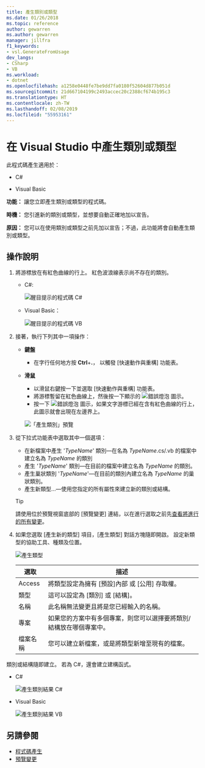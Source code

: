 ```yaml
---
title: 產生類別或類型
ms.date: 01/26/2018
ms.topic: reference
author: gewarren
ms.author: gewarren
manager: jillfra
f1_keywords:
- vsl.GenerateFromUsage
dev_langs:
- CSharp
- VB
ms.workload:
- dotnet
ms.openlocfilehash: a1258e0448fe7be9dd7fa0180f52604d877b051d
ms.sourcegitcommit: 21d667104199c2493accec20c2388cf674b195c3
ms.translationtype: HT
ms.contentlocale: zh-TW
ms.lasthandoff: 02/08/2019
ms.locfileid: "55953161"
---
```

# <a name="generate-a-class-or-type-in-visual-studio"></a>在 Visual Studio 中產生類別或類型

此程式碼產生適用於：

- C#

- Visual Basic

**功能：** 讓您立即產生類別或類型的程式碼。

**時機：** 您引進新的類別或類型，並想要自動正確地加以宣告。

**原因：** 您可以在使用類別或類型之前先加以宣告；不過，此功能將會自動產生類別或類型。

## <a name="how-to"></a>操作說明

1. 將游標放在有紅色曲線的行上。 紅色波浪線表示尚不存在的類別。

   - C#: 

       ![醒目提示的程式碼 C#](media/class-highlight-cs.png)

   - Visual Basic：

       ![醒目提示的程式碼 VB](media/class-highlight-vb.png)

2. 接著，執行下列其中一項操作：

   - **鍵盤**
      - 在字行任何地方按 **Ctrl**+**.**， 以觸發 [快速動作與重構] 功能表。
   - **滑鼠**
      - 以滑鼠右鍵按一下並選取 [快速動作與重構] 功能表。
      - 將游標暫留在紅色曲線上，然後按一下顯示的 ![錯誤燈泡](media/error-bulb.png) 圖示。
      - 按一下 ![錯誤燈泡](media/error-bulb.png) 圖示，如果文字游標已經在含有紅色曲線的行上，此圖示就會出現在左邊界上。

      ![「產生類別」預覽](media/class-preview-cs.png)

3. 從下拉式功能表中選取其中一個選項：

   - 在新檔案中產生 '*TypeName*' 類別&mdash;在名為 *TypeName*.cs/.vb 的檔案中建立名為 *TypeName* 的類別
   - 產生 '*TypeName*' 類別&mdash;在目前的檔案中建立名為 *TypeName* 的類別。
   - 產生巢狀類別 '*TypeName*'&mdash;在目前的類別內建立名為 *TypeName* 的巢狀類別。
   - 產生新類型...&mdash;使用您指定的所有屬性來建立新的類別或結構。

   > [!TIP]
   > 請使用位於預覽視窗底部的 [預覽變更] 連結，以在進行選取之前先[查看將進行的所有變更](../../ide/preview-changes.md)。

4. 如果您選取 [產生新的類型] 項目，[產生類型] 對話方塊隨即開啟。 設定新類型的協助工具、種類及位置。

   ![產生類型](media/class-newtype-cs.png)

   選取 | 描述
   --- | ---
   Access | 將類型設定為擁有 [預設]內部 或 [公用] 存取權。
   類型 | 這可以設定為 [類別] 或 [結構]。
   名稱 | 此名稱無法變更且將是您已經輸入的名稱。
   專案 | 如果您的方案中有多個專案，則您可以選擇要將類別/結構放在哪個專案中。
   檔案名稱 | 您可以建立新檔案，或是將類型新增至現有的檔案。

類別或結構隨即建立。 若為 C#，還會建立建構函式。

- C#

   ![產生類別結果 C#](media/class-result-cs.png)

- Visual Basic

   ![產生類別結果 VB](media/class-result-vb.png)

## <a name="see-also"></a>另請參閱

- [程式碼產生](../code-generation-in-visual-studio.md)
- [預覽變更](../../ide/preview-changes.md)